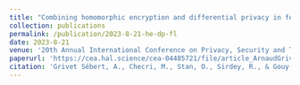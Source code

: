 ```yaml
---
title: "Combining homomorphic encryption and differential privacy in federated learning"
collection: publications
permalink: /publication/2023-8-21-he-dp-fl
date: 2023-8-21
venue: '20th Annual International Conference on Privacy, Security and Trust (PST)'
paperurl: 'https://cea.hal.science/cea-04485721/file/article_ArnaudGrivetSebert_combining_HE_and_DP____PST.pdf'
citation: 'Grivet Sébert, A., Checri, M., Stan, O., Sirdey, R., & Gouy-Pailler, C. (2023, August). Combining homomorphic encryption and differential privacy in federated learning. In 2023 20th Annual International Conference on Privacy, Security and Trust (PST) (pp. 1-7). IEEE.'
---
```

